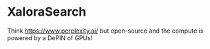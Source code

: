 # XaloraSearch

Think https://www.perplexity.ai/ but open-source and the compute is powered by a DePIN of GPUs!
